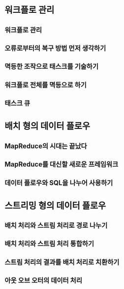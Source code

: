 # 워크플로 관리
## 워크플로 관리
## 오류로부터의 복구 방법 먼저 생각하기
## 멱등한 조작으로 태스크를 기술하기
## 워크플로 전체를 멱등으로 하기
## 태스크 큐

# 배치 형의 데이터 플로우
## MapReduce의 시대는 끝났다
## MapReduce를 대신할 새로운 프레임워크
## 데이터 플로우와 SQL을 나누어 사용하기

# 스트리밍 형의 데이터 플로우
## 배치 처리와 스트림 처리로 경로 나누기
## 배치 처리와 스트림 처리 통합하기
## 스트림 처리의 결과를 배치 처리로 치환하기
## 아웃 오브 오터의 데이터 처리
